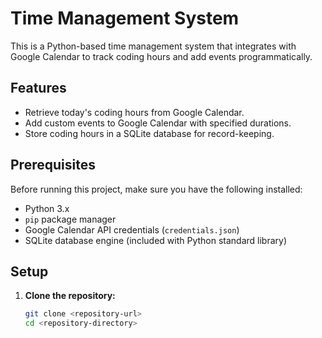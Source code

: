 # Time Management System

This is a Python-based time management system that integrates with Google Calendar to track coding hours and add events programmatically.

## Features

- Retrieve today's coding hours from Google Calendar.
- Add custom events to Google Calendar with specified durations.
- Store coding hours in a SQLite database for record-keeping.

## Prerequisites

Before running this project, make sure you have the following installed:

- Python 3.x
- `pip` package manager
- Google Calendar API credentials (`credentials.json`)
- SQLite database engine (included with Python standard library)

## Setup

1. **Clone the repository:**

   ```bash
   git clone <repository-url>
   cd <repository-directory>
